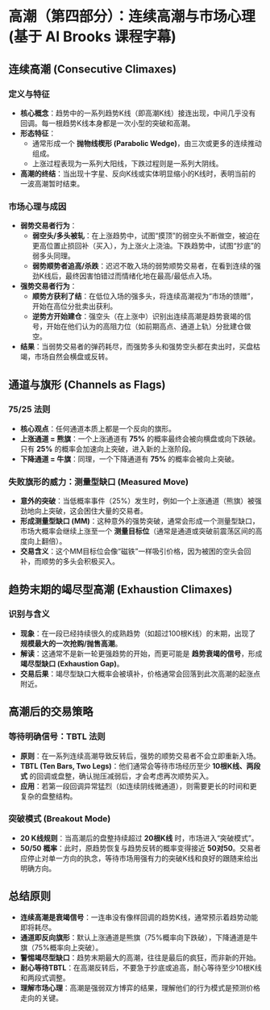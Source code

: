 # 高潮（第四部分）：连续高潮与市场心理 (基于 Al Brooks 课程字幕)

## 连续高潮 (Consecutive Climaxes)

### 定义与特征
-   **核心概念**：趋势中的一系列趋势K线（即高潮K线）接连出现，中间几乎没有回调。每一根趋势K线本身都是一次小型的突破和高潮。
-   **形态特征**：
    -   通常形成一个 **抛物线楔形 (Parabolic Wedge)**，由三次或更多的连续推动组成。
    -   上涨过程表现为一系列大阳线，下跌过程则是一系列大阴线。
-   **高潮的终结**：当出现十字星、反向K线或实体明显缩小的K线时，表明当前的一波高潮暂时结束。

### 市场心理与成因
-   **弱势交易者行为**：
    -   **弱空头/多头被轧**：在上涨趋势中，试图“摸顶”的弱空头不断做空，被迫在更高位置止损回补（买入），为上涨火上浇油。下跌趋势中，试图“抄底”的弱多头同理。
    -   **弱势顺势者追高/杀跌**：迟迟不敢入场的弱势顺势交易者，在看到连续的强劲K线后，最终因害怕错过而情绪化地在最高/最低点入场。
-   **强势交易者行为**：
    -   **顺势方获利了结**：在低位入场的强多头，将连续高潮视为“市场的馈赠”，开始在高位分批卖出获利。
    -   **逆势方开始建仓**：强空头（在上涨中）识别出连续高潮是趋势衰竭的信号，开始在他们认为的高阻力位（如前期高点、通道上轨）分批建仓做空。
-   **结果**：当弱势交易者的弹药耗尽，而强势多头和强势空头都在卖出时，买盘枯竭，市场自然会横盘或反转。

## 通道与旗形 (Channels as Flags)

### 75/25 法则
-   **核心观点**：任何通道本质上都是一个反向的旗形。
-   **上涨通道 = 熊旗**：一个上涨通道有 **75%** 的概率最终会被向横盘或向下跌破。只有 **25%** 的概率会加速向上突破，进入新的上涨阶段。
-   **下降通道 = 牛旗**：同理，一个下降通道有 **75%** 的概率会被向上突破。

### 失败旗形的威力：测量型缺口 (Measured Move)
-   **意外的突破**：当低概率事件（25%）发生时，例如一个上涨通道（熊旗）被强劲地向上突破，这会困住大量的交易者。
-   **形成测量型缺口 (MM)**：这种意外的强势突破，通常会形成一个测量型缺口，市场大概率会继续上涨至一个 **测量目标位**（通常是通道或突破前震荡区间的高度向上翻倍）。
-   **交易含义**：这个MM目标位会像“磁铁”一样吸引价格，因为被困的空头会回补，而顺势的多头会积极买入。

## 趋势末期的竭尽型高潮 (Exhaustion Climaxes)

### 识别与含义
-   **现象**：在一段已经持续很久的成熟趋势（如超过100根K线）的末期，出现了 **规模最大的一次抢购/抛售高潮**。
-   **解读**：这通常不是新一轮更强趋势的开始，而更可能是 **趋势衰竭的信号**，形成 **竭尽型缺口 (Exhaustion Gap)**。
-   **交易后果**：竭尽型缺口大概率会被填补，价格通常会回落到此次高潮的起涨点附近。

## 高潮后的交易策略

### 等待明确信号：TBTL 法则
-   **原则**：在一系列连续高潮导致反转后，强势的顺势交易者不会立即重新入场。
-   **TBTL (Ten Bars, Two Legs)**：他们通常会等待市场经历至少 **10根K线、两段式** 的回调或盘整，确认抛压减弱后，才会考虑再次顺势买入。
-   **应用**：若第一段回调异常猛烈（如连续阴线微通道），则需要更长的时间和更复杂的盘整结构。

### 突破模式 (Breakout Mode)
-   **20 K线规则**：当高潮后的盘整持续超过 **20根K线** 时，市场进入“突破模式”。
-   **50/50 概率**：此时，原趋势恢复与趋势反转的概率变得接近 **50对50**。交易者应停止对单一方向的执念，等待市场用强有力的突破K线和良好的跟随来给出明确方向。

## 总结原则
-   **连续高潮是衰竭信号**：一连串没有像样回调的趋势K线，通常预示着趋势动能即将耗尽。
-   **通道即反向旗形**：默认上涨通道是熊旗（75%概率向下跌破），下降通道是牛旗（75%概率向上突破）。
-   **警惕竭尽型缺口**：趋势末期最大的高潮，往往是最后的疯狂，而非新的开始。
-   **耐心等待TBTL**：在高潮反转后，不要急于抄底或追高，耐心等待至少10根K线和两段式调整。
-   **理解市场心理**：高潮是强弱双方博弈的结果，理解他们的行为模式是预测价格走向的关键。